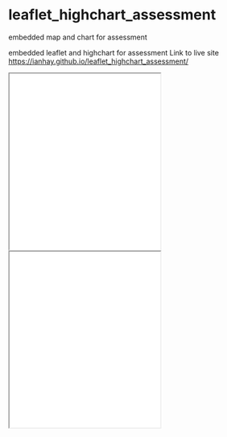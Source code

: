 # leaflet_highchart_assessment
embedded map and chart for assessment

embedded leaflet and highchart for assessment Link to live site https://ianhay.github.io/leaflet_highchart_assessment/

<iframe src=”https://ianhay.github.io/leaflet-map-simple/” width=”90%” height=350></iframe>

<iframe src=”https://ianhay.github.io/highcharts-scatter-csv/” width=”90%” height=350></iframe> 
